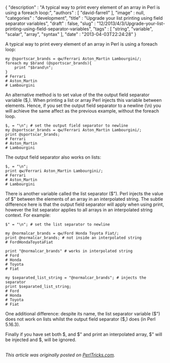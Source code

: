 {
   "description" : "A typical way to print every element of an array in Perl is using a foreach loop:",
   "authors" : [
      "david-farrell"
   ],
   "image" : null,
   "categories" : "development",
   "title" : "Upgrade your list printing using field separator variables",
   "draft" : false,
   "slug" : "12/2013/4/3/Upgrade-your-list-printing-using-field-separator-variables",
   "tags" : [
      "string",
      "variable",
      "scalar",
      "array",
      "syntax"
   ],
   "date" : "2013-04-03T22:24:28"
}


A typical way to print every element of an array in Perl is using a foreach loop:

``` prettyprint
my @sportscar_brands = qw/Ferrari Aston_Martin Lambourgini/;
foreach my $brand (@sportscar_brands){
    print "$brand\n";
}
# Ferrari
# Aston_Martin
# Lambourgini
```

An alternative method is to set value of the the output field separator variable ($,). When printing a list or array Perl injects this variable between elements. Hence, if you set the output field separator to a newline (\\n) you will achieve the same affect as the previous example, without the foreach loop.

``` prettyprint
$, = "\n"; # set the output field separator to newline
my @sportscar_brands = qw/Ferrari Aston_Martin Lambourgini/;
print @sportscar_brands;
# Ferrari
# Aston_Martin
# Lambourgini
```

The output field separator also works on lists:

``` prettyprint
$, = "\n";
print qw/Ferrari Aston_Martin Lambourgini/;
# Ferrari
# Aston_Martin
# Lambourgini
```

There is another variable called the list separator ($"). Perl injects the value of $" between the elements of an array in an interpolated string. The subtle difference here is that the output field separator will apply when using print, however the list separator applies to all arrays in an interpolated string context. For example:

``` prettyprint
$" = "\n"; # set the list separator to newline
```

``` prettyprint
my @normalcar_brands = qw/Ford Honda Toyota Fiat/;
print @normalcar_brands; # not inside an interpolated string
# FordHondaToyotaFiat

print "@normalcar_brands" # works in interpolated string
# Ford
# Honda
# Toyota
# Fiat

my $separated_list_string = "@normalcar_brands"; # injects the separator
print $separated_list_string;
# Ford
# Honda
# Toyota
# Fiat
```

One additional difference: despite its name, the list separator variable ($") does not work on lists whilst the output field separator ($,) does (in Perl 5.16.3).

Finally if you have set both $, and $" and print an interpolated array, $" will be injected and $, will be ignored.

\
*This article was originally posted on [PerlTricks.com](http://perltricks.com).*
